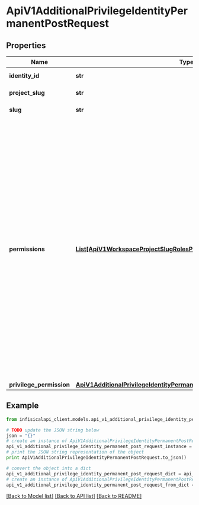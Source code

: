 # ApiV1AdditionalPrivilegeIdentityPermanentPostRequest


## Properties
Name | Type | Description | Notes
------------ | ------------- | ------------- | -------------
**identity_id** | **str** | The ID of the identity to create. | 
**project_slug** | **str** | The slug of the project of the identity in. | 
**slug** | **str** | The slug of the privilege to create. | [optional] 
**permissions** | [**List[ApiV1WorkspaceProjectSlugRolesPostRequestPermissionsInner]**](ApiV1WorkspaceProjectSlugRolesPostRequestPermissionsInner.md) | @deprecated - use privilegePermission The permission object for the privilege. - Read secrets &#x60;&#x60;&#x60; { \&quot;permissions\&quot;: [{\&quot;action\&quot;: \&quot;read\&quot;, \&quot;subject\&quot;: \&quot;secrets\&quot;]} &#x60;&#x60;&#x60; - Read and Write secrets &#x60;&#x60;&#x60; { \&quot;permissions\&quot;: [{\&quot;action\&quot;: \&quot;read\&quot;, \&quot;subject\&quot;: \&quot;secrets\&quot;], {\&quot;action\&quot;: \&quot;write\&quot;, \&quot;subject\&quot;: \&quot;secrets\&quot;]} &#x60;&#x60;&#x60; - Read secrets scoped to an environment and secret path &#x60;&#x60;&#x60; - { \&quot;permissions\&quot;: [{\&quot;action\&quot;: \&quot;read\&quot;, \&quot;subject\&quot;: \&quot;secrets\&quot;, \&quot;conditions\&quot;: { \&quot;environment\&quot;: \&quot;dev\&quot;, \&quot;secretPath\&quot;: { \&quot;$glob\&quot;: \&quot;/\&quot; } }}] } &#x60;&#x60;&#x60;  | [optional] 
**privilege_permission** | [**ApiV1AdditionalPrivilegeIdentityPermanentPostRequestPrivilegePermission**](ApiV1AdditionalPrivilegeIdentityPermanentPostRequestPrivilegePermission.md) |  | [optional] 

## Example

```python
from infisicalapi_client.models.api_v1_additional_privilege_identity_permanent_post_request import ApiV1AdditionalPrivilegeIdentityPermanentPostRequest

# TODO update the JSON string below
json = "{}"
# create an instance of ApiV1AdditionalPrivilegeIdentityPermanentPostRequest from a JSON string
api_v1_additional_privilege_identity_permanent_post_request_instance = ApiV1AdditionalPrivilegeIdentityPermanentPostRequest.from_json(json)
# print the JSON string representation of the object
print ApiV1AdditionalPrivilegeIdentityPermanentPostRequest.to_json()

# convert the object into a dict
api_v1_additional_privilege_identity_permanent_post_request_dict = api_v1_additional_privilege_identity_permanent_post_request_instance.to_dict()
# create an instance of ApiV1AdditionalPrivilegeIdentityPermanentPostRequest from a dict
api_v1_additional_privilege_identity_permanent_post_request_from_dict = ApiV1AdditionalPrivilegeIdentityPermanentPostRequest.from_dict(api_v1_additional_privilege_identity_permanent_post_request_dict)
```
[[Back to Model list]](../README.md#documentation-for-models) [[Back to API list]](../README.md#documentation-for-api-endpoints) [[Back to README]](../README.md)


